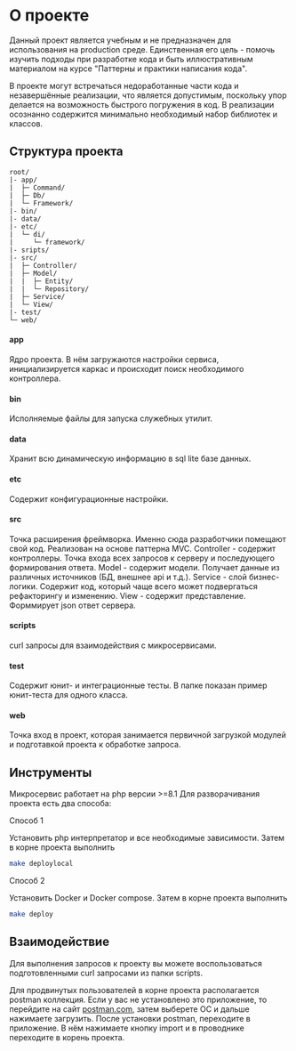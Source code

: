 О проекте
=========

Данный проект является учебным и не предназначен для использования на production среде.
Единственная его цель - помочь изучить подходы при разработке кода и быть иллюстративным материалом
на курсе "Паттерны и практики написания кода".

В проекте могут встречаться недоработанные части кода и незавершённые реализации, что является допустимым,
поскольку упор делается на возможность быстрого погружения в код. В реализации осознанно содержится
минимально необходимый набор библиотек и классов.


Структура проекта
-----------------

```
root/
|- app/
|  ├─ Command/
|  ├─ Db/
|  └─ Framework/
|- bin/
|- data/
|- etc/
|  └─ di/
|     └─ framework/
|- sripts/
|- src/
|  ├─ Controller/
|  ├─ Model/
|  |  ├─ Entity/
|  |  └─ Repository/
|  ├─ Service/
|  └─ View/
|- test/
└─ web/
```

#### app
Ядро проекта. В нём загружаются настройки сервиса, инициализируется каркас и происходит поиск необходимого контроллера. 

#### bin
Исполняемые файлы для запуска служебных утилит.

#### data
Хранит всю динамическую информацию в sql lite базе данных. 

#### etc
Содержит конфигурационные настройки.

#### src
Точка расширения фреймворка. Именно сюда разработчики помещают свой код. Реализован на основе паттерна MVC.
Controller - содержит контроллеры. Точка входа всех запросов к серверу и последующего формирования ответа.
Model - содержит модели. Получает данные из различных источников (БД, внешнее api и т.д.).
Service - слой бизнес-логики. Содержит код, который чаще всего может подвергаться рефакторингу и изменению.
View - содержит представление. Форммирует json ответ сервера.

#### scripts
curl запросы для взаимодействия с микросервисами.

#### test
Содержит юнит- и интеграционные тесты.
В папке показан пример юнит-теста для одного класса.

#### web
Точка вход в проект, которая занимается первичной загрузкой модулей и подготавкой проекта к обработке запроса.


Инструменты
-----------

Микросервис работает на php версии >=8.1
Для разворачивания проекта есть два способа: 

Способ 1

Установить php интерпретатор и все необходимые зависимости. Затем в корне проекта выполнить
```bash
make deploylocal
```

Способ 2

Установить Docker и Docker compose. Затем в корне проекта выполнить
```bash
make deploy
```


Взаимодействие
--------------

Для выполнения запросов к проекту вы можете воспользоваться подготовленными curl запросами из папки scripts.

Для продвинутых пользователей в корне проекта располагается postman коллекция.
Если у вас не установлено это приложение, то перейдите на сайт [postman.com](https://www.postman.com/),
затем выберете ОС и дальше нажимаете загрузить. 
После установки postman, переходите в приложение. В нём нажимаете кнопку import и в проводнике переходите в корень проекта.
